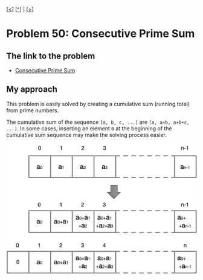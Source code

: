 \[[<](./p0049.md)] \[[^](../README.md)] | \[[>](./p0051.md)]

# Problem 50: Consecutive Prime Sum

## The link to the problem

- [Consecutive Prime Sum](https://projecteuler.net/problem=50)

## My approach

This problem is easily solved by creating a cumulative sum (running total) from prime numbers.

The cumulative sum of the sequence `[a, b, c, ...]` are `[a, a+b, a+b+c, ...]`.
In some cases, inserting an element `0` at the beginning of the cumulative sum sequence
may make the solving process easier.

![cumulative sum](../images/p0050-01.jpg)
